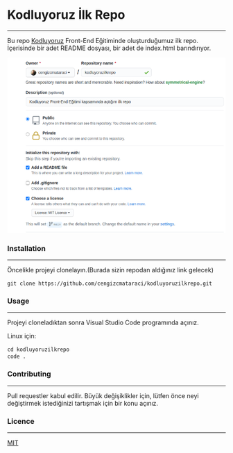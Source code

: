 # Kodluyoruz İlk Repo

---

Bu repo [Kodluyoruz](https://kodluyoruz.org/) Front-End Eğitiminde oluşturduğumuz ilk repo. İçerisinde bir adet README dosyası, bir adet de index.html barındırıyor.

![Gorsel](https://raw.githubusercontent.com/Kodluyoruz/taskforce/main/git/odev1/figures/github.png)

### Installation

---

Öncelikle projeyi clonelayın.(Burada sizin repodan aldığınız link gelecek)

```
git clone https://github.com/cengizcmataraci/kodluyoruzilkrepo.git
```

### Usage

---

Projeyi cloneladıktan sonra Visual Studio Code programında açınız.

Linux için:

```
cd kodluyoruzilkrepo
code .
```

### Contributing

---

Pull requestler kabul edilir. Büyük değişiklikler için, lütfen önce neyi değiştirmek istediğinizi tartışmak için bir konu açınız.

### Licence

---

[MIT](https://choosealicense.com/licenses/mit/)
